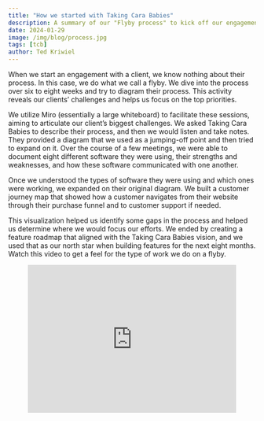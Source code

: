 ```yaml
---
title: "How we started with Taking Cara Babies"
description: A summary of our "Flyby process" to kick off our engagement with Taking Cara Babies.
date: 2024-01-29
image: /img/blog/process.jpg
tags: [tcb]
author: Ted Kriwiel
---
```


When we start an engagement with a client, we know nothing about their process. In this case, we do what we call a flyby. We dive into the process over six to eight weeks and try to diagram their process. This activity reveals our clients’ challenges and helps us focus on the top priorities. 

We utilize Miro (essentially a large whiteboard) to facilitate these sessions, aiming to articulate our client’s biggest challenges. We asked Taking Cara Babies to describe their process, and then we would listen and take notes. They provided a diagram that we used as a jumping-off point and then tried to expand on it. Over the course of a few meetings, we were able to document eight different software they were using, their strengths and weaknesses, and how these software communicated with one another.

Once we understood the types of software they were using and which ones were working, we expanded on their original diagram. We built a customer journey map that showed how a customer navigates from their website through their purchase funnel and to customer support if needed. 

This visualization helped us identify some gaps in the process and helped us determine where we would focus our efforts. We ended by creating a feature roadmap that aligned with the Taking Cara Babies vision, and we used that as our north star when building features for the next eight months. Watch this video to get a feel for the type of work we do on a flyby.

<figure>
       <div style="position: relative; padding-bottom: 70.89136490250696%; height: 0;"><iframe src="https://www.loom.com/embed/6d0b08a4872d49e4afdd46b45bf5f304?sid=0170e234-c082-4fcc-81e1-388e00400dc1?hide_owner=true&hide_share=true&hide_title=true&hideEmbedTopBar=true" frameborder="0" webkitallowfullscreen mozallowfullscreen allowfullscreen style="position: absolute; top: 0; left: 0; width: 100%; height: 100%;"></iframe></div>
</figure>